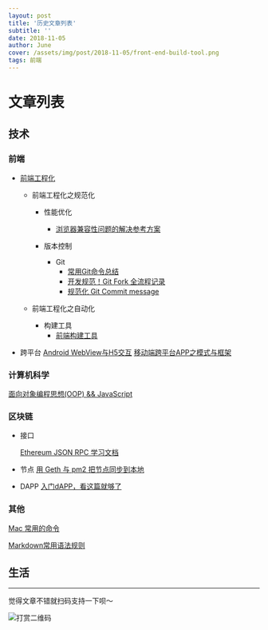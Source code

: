 ```yaml
---
layout: post
title: '历史文章列表'
subtitle: ''
date: 2018-11-05
author: June
cover: /assets/img/post/2018-11-05/front-end-build-tool.png
tags: 前端
---
```


# 文章列表

## 技术

### 前端

* [前端工程化]({{site.baseurl}}/2018/11/08/front-end-engineering.html)

	* 前端工程化之规范化

		* 性能优化
			* [浏览器兼容性问题的解决参考方案]({{site.baseurl}}/2018/10/25/solve-browser-compatibility-issues)

		* 版本控制
			* Git
				* [常用Git命令总结]({{site.baseurl}}/2018/06/29/git-command)
				* [开发规范！Git Fork 全流程记录]({{site.baseurl}}/2018/07/06/git-fork-process)
				* [规范化 Git Commit message]({{site.baseurl}}/2018/11/06/use-commitizen)

	* 前端工程化之自动化

		* 构建工具
			* [前端构建工具]({{site.baseurl}}/2018/11/09/front-end-build-tool.html)


* 跨平台
	[Android WebView与H5交互]({{site.baseurl}}/2018/06/29/android-h5)
	[移动端跨平台APP之模式与框架]({{site.baseurl}}/2018-11-13-mobile-cross-platform-app-model-and-framework)


### 计算机科学

[面向对象编程思想(OOP) && JavaScript]({{site.baseurl}}/2018/11/05/object-oriented-programming-thought)



### 区块链

* 接口

	[Ethereum JSON RPC 学习文档]({{site.baseurl}}/2018/07/10/remote-procedure-call-study)


* 节点
	[用 Geth 与 pm2 把节点同步到本地]({{site.baseurl}}/2018/07/10/geth&pm2)

* DAPP
	[入门dAPP，看这篇就够了]({{site.baseurl}}/2018/07/07/getting-started-dAPP-see-this-is-enough)

### 其他

[Mac 常用的命令]({{site.baseurl}}/2018/06/28/mac-command)

[Markdown常用语法规则]({{site.baseurl}}/2018/06/20/markdown-intro)


## 生活













---

觉得文章不错就扫码支持一下呗～

![打赏二维码]({{site.baseurl}}/assets/img/post/pay-qr.jpg)

